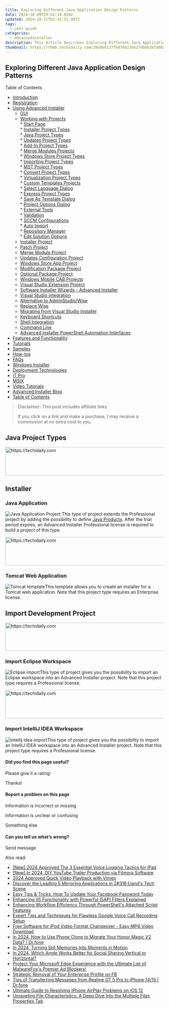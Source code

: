 ```yaml
---
title: Exploring Different Java Application Design Patterns
date: 2024-10-09T19:52:19.650Z
updated: 2024-10-11T03:41:52.407Z
tags:
  - user-guide
categories:
  - advancedinstaller
description: This Article Describes Exploring Different Java Application Design Patterns
thumbnail: https://thmb.techidaily.com/28a9b9137fb476d23de27db8b2b7a6831725824f933c103ee7899d28b7a1a357.jpg
---
```


## Exploring Different Java Application Design Patterns

Table of Contents

* [Introduction](https://tools.techidaily.com/advancedinstaller/products/)
* [Registration](https://tools.techidaily.com/advancedinstaller/products/)
* [Using Advanced Installer](https://tools.techidaily.com/advancedinstaller/products/)  
   * [GUI](https://tools.techidaily.com/advancedinstaller/products/)  
   * [Working with Projects](https://tools.techidaily.com/advancedinstaller/products/)  
         * [Start Page](https://tools.techidaily.com/advancedinstaller/products/)  
                  * [Installer Project Types](https://tools.techidaily.com/advancedinstaller/products/)  
                  * [Java Project Types](https://tools.techidaily.com/advancedinstaller/products/)  
                  * [Updates Project Types](https://tools.techidaily.com/advancedinstaller/products/)  
                  * [Add-In Project Types](https://tools.techidaily.com/advancedinstaller/products/)  
                  * [Merge Modules Projects](https://tools.techidaily.com/advancedinstaller/products/)  
                  * [Windows Store Project Types](https://tools.techidaily.com/advancedinstaller/products/)  
                  * [Importing Project Types](https://tools.techidaily.com/advancedinstaller/products/)  
                  * [MST Project Types](https://tools.techidaily.com/advancedinstaller/products/)  
                  * [Convert Project Types](https://tools.techidaily.com/advancedinstaller/products/)  
                  * [Virtualization Project Types](https://tools.techidaily.com/advancedinstaller/products/)  
                  * [Custom Templates Projects](https://tools.techidaily.com/advancedinstaller/products/)  
                  * [Select Language Dialog](https://tools.techidaily.com/advancedinstaller/products/)  
                  * [Express Project Types](https://tools.techidaily.com/advancedinstaller/products/)  
         * [Save As Template Dialog](https://tools.techidaily.com/advancedinstaller/products/)  
         * [Project Options Dialog](https://tools.techidaily.com/advancedinstaller/products/)  
         * [External Tools](https://tools.techidaily.com/advancedinstaller/products/)  
         * [Validation](https://tools.techidaily.com/advancedinstaller/products/)  
         * [SCCM Configurations](https://tools.techidaily.com/advancedinstaller/products/)  
         * [Auto Import](https://tools.techidaily.com/advancedinstaller/products/)  
         * [Repository Manager](https://tools.techidaily.com/advancedinstaller/products/)  
         * [Edit Solution Options](https://tools.techidaily.com/advancedinstaller/products/)  
   * [Installer Project](https://tools.techidaily.com/advancedinstaller/products/)  
   * [Patch Project](https://tools.techidaily.com/advancedinstaller/products/)  
   * [Merge Module Project](https://tools.techidaily.com/advancedinstaller/products/)  
   * [Updates Configuration Project](https://tools.techidaily.com/advancedinstaller/products/)  
   * [Windows Store App Project](https://tools.techidaily.com/advancedinstaller/products/)  
   * [Modification Package Project](https://tools.techidaily.com/advancedinstaller/products/)  
   * [Optional Package Project](https://tools.techidaily.com/advancedinstaller/products/)  
   * [Windows Mobile CAB Projects](https://tools.techidaily.com/advancedinstaller/products/)  
   * [Visual Studio Extension Project](https://tools.techidaily.com/advancedinstaller/products/)  
   * [Software Installer Wizards - Advanced Installer](https://tools.techidaily.com/advancedinstaller/products/)  
   * [Visual Studio integration](https://tools.techidaily.com/advancedinstaller/products/)  
   * [Alternative to AdminStudio/Wise](https://tools.techidaily.com/advancedinstaller/products/)  
   * [Replace Wise](https://tools.techidaily.com/advancedinstaller/products/)  
   * [Migrating from Visual Studio Installer](https://tools.techidaily.com/advancedinstaller/products/)  
   * [Keyboard Shortcuts](https://tools.techidaily.com/advancedinstaller/products/)  
   * [Shell Integration](https://tools.techidaily.com/advancedinstaller/products/)  
   * [Command Line](https://tools.techidaily.com/advancedinstaller/products/)  
   * [Advanced Installer PowerShell Automation Interfaces](https://tools.techidaily.com/advancedinstaller/products/)
* [Features and Functionality](https://tools.techidaily.com/advancedinstaller/products/)
* [Tutorials](https://tools.techidaily.com/advancedinstaller/products/)
* [Samples](https://tools.techidaily.com/advancedinstaller/products/)
* [How-tos](https://tools.techidaily.com/advancedinstaller/products/)
* [FAQs](https://tools.techidaily.com/advancedinstaller/products/)
* [Windows Installer](https://tools.techidaily.com/advancedinstaller/products/)
* [Deployment Technologies](https://tools.techidaily.com/advancedinstaller/products/)
* [IT Pro](https://tools.techidaily.com/advancedinstaller/products/)
* [MSIX](https://tools.techidaily.com/advancedinstaller/products/)
* [Video Tutorials](https://tools.techidaily.com/advancedinstaller/products/)
* [Advanced Installer Blog](https://tools.techidaily.com/advancedinstaller/products/)
* [Table of Contents](https://tools.techidaily.com/advancedinstaller/products/)

>  Disclaimer: This post includes affiliate links
>
>  If you click on a link and make a purchase, I may receive a commission at no extra cost to you.
>

## Java Project Types

<!-- affiliate ads begin -->
<a href="https://ephamedtechinc.pxf.io/c/5597632/2136617/26400" target="_top" id="2136617">
  <img src="//a.impactradius-go.com/display-ad/26400-2136617" border="0" alt="https://techidaily.com" width="728" height="90"/>
</a>
<img height="0" width="0" src="https://ephamedtechinc.pxf.io/i/5597632/2136617/26400" style="position:absolute;visibility:hidden;" border="0" />
<!-- affiliate ads end -->

## Installer

### Java Application

![Java Application Project](https://cdn.advancedinstaller.com/img/project/java-application.png "Java Application Project") This type of project extends the Professional project by adding the possibility to define [Java Products](https://tools.techidaily.com/advancedinstaller/products/). After the trial period expires, an Advanced Installer Professional license is required to build a project of this type.

<!-- affiliate ads begin -->
<a href="https://electronicx.pxf.io/c/5597632/1166360/14483" target="_top" id="1166360">
  <img src="//a.impactradius-go.com/display-ad/14483-1166360" border="0" alt="https://techidaily.com" width="728" height="90"/>
</a>
<img height="0" width="0" src="https://electronicx.pxf.io/i/5597632/1166360/14483" style="position:absolute;visibility:hidden;" border="0" />
<!-- affiliate ads end -->

### Tomcat Web Application

![Tomcat template](https://cdn.advancedinstaller.com/img/project/tomcat-template.png "Tomcat template")This template allows you to create an installer for a Tomcat web application. Note that this project type requires an Enterprise license.

## Import Development Project

<!-- affiliate ads begin -->
<a href="https://appsumo.8odi.net/c/5597632/2068417/7443" target="_top" id="2068417">
  <img src="//a.impactradius-go.com/display-ad/7443-2068417" border="0" alt="https://techidaily.com" width="728" height="90"/>
</a>
<img height="0" width="0" src="https://appsumo.8odi.net/i/5597632/2068417/7443" style="position:absolute;visibility:hidden;" border="0" />
<!-- affiliate ads end -->

### Import Eclipse Workspace

![Eclipse import](https://cdn.advancedinstaller.com/img/project/eclipse-import.png "Eclipse import")This type of project gives you the possibility to import an Eclipse workspace into an Advanced Installer project. Note that this project type requires a Professional license.

<!-- affiliate ads begin -->
<a href="https://aligracehair.sjv.io/c/5597632/2012434/19272" target="_top" id="2012434">
  <img src="//a.impactradius-go.com/display-ad/19272-2012434" border="0" alt="https://techidaily.com" width="728" height="90"/>
</a>
<img height="0" width="0" src="https://aligracehair.sjv.io/i/5597632/2012434/19272" style="position:absolute;visibility:hidden;" border="0" />
<!-- affiliate ads end -->

### Import IntelliJ IDEA Workspace

![Intellij idea import](https://cdn.advancedinstaller.com/img/project/IntelliJ-IDEA-import.png "Intellij idea import")This type of project gives you the possibility to import an IntelliJ IDEA workspace into an Advanced Installer project. Note that this project type requires a Professional license.

#### Did you find this page useful?

Please give it a rating:

 Thanks!

#### Report a problem on this page

Information is incorrect or missing

Information is unclear or confusing

Something else

#### Can you tell us what’s wrong?

Send message

<ins class="adsbygoogle"
     style="display:block"
     data-ad-format="autorelaxed"
     data-ad-client="ca-pub-7571918770474297"
     data-ad-slot="1223367746"></ins>

<ins class="adsbygoogle"
     style="display:block"
     data-ad-client="ca-pub-7571918770474297"
     data-ad-slot="8358498916"
     data-ad-format="auto"
     data-full-width-responsive="true"></ins>

<span class="atpl-alsoreadstyle">Also read:</span>
<div><ul>
<li><a href="https://screen-sharing-recording.techidaily.com/new-2024-approved-the-3-essential-voice-logging-tactics-for-ipad/"><u>[New] 2024 Approved The 3 Essential Voice Logging Tactics for iPad</u></a></li>
<li><a href="https://youtube-docs.techidaily.com/n-2024-diy-youtube-trailer-production-via-filmora-software/"><u>[New] In 2024, DIY YouTube Trailer Production via Filmora Software</u></a></li>
<li><a href="https://vimeo-videos.techidaily.com/2024-approved-quick-video-playback-with-vimeo/"><u>2024 Approved Quick Video Playback with Vimeo</u></a></li>
<li><a href="https://fox-shield.techidaily.com/discover-the-leading-5-mirroring-applications-in-2316llands-tech-scene/"><u>Discover the Leading 5 Mirroring Applications in 2#316;Lland's Tech Scene</u></a></li>
<li><a href="https://tech-recovery.techidaily.com/easy-tips-and-tricks-how-to-update-your-facebook-password-today/"><u>Easy Tips & Tricks: How To Update Your Facebook Password Today</u></a></li>
<li><a href="https://fox-shield.techidaily.com/enhancing-iis-functionality-with-powerful-isapi-filters-explained/"><u>Enhancing IIS Functionality with Powerful ISAPI Filters Explained</u></a></li>
<li><a href="https://fox-shield.techidaily.com/enhancing-workflow-efficiency-through-powershells-attached-script-features/"><u>Enhancing Workflow Efficiency Through PowerShell's Attached Script Features</u></a></li>
<li><a href="https://fox-shield.techidaily.com/expert-tips-and-techniques-for-flawless-google-voice-call-recording-setup/"><u>Expert Tips and Techniques for Flawless Google Voice Call Recording Setup</u></a></li>
<li><a href="https://fox-shield.techidaily.com/free-software-for-ipod-video-format-changeover-easy-mp4-video-download/"><u>Free Software for iPod Video Format Changeover - Easy MP4 Video Download</u></a></li>
<li><a href="https://android-transfer.techidaily.com/in-2024-how-to-use-phone-clone-to-migrate-your-honor-magic-v2-data-drfone-by-drfone-transfer-from-android-transfer-from-android/"><u>In 2024, How to Use Phone Clone to Migrate Your Honor Magic V2 Data? | Dr.fone</u></a></li>
<li><a href="https://vp-tips.techidaily.com/in-2024-turning-still-memories-into-moments-in-motion/"><u>In 2024, Turning Still Memories Into Moments in Motion</u></a></li>
<li><a href="https://facebook-video-content.techidaily.com/in-2024-which-angle-works-better-for-social-sharing-vertical-or-horizontal/"><u>In 2024, Which Angle Works Better for Social Sharing Vertical or Horizontal?</u></a></li>
<li><a href="https://fox-shield.techidaily.com/protect-your-microsoft-edge-experience-with-the-ultimate-list-of-malwarefoxs-premier-ad-blockers/"><u>Protect Your Microsoft Edge Experience with the Ultimate List of MalwareFox's Premier Ad Blockers!</u></a></li>
<li><a href="https://facebook.techidaily.com/strategic-removal-of-your-enterprise-profile-on-fb/"><u>Strategic Removal of Your Enterprise Profile on FB</u></a></li>
<li><a href="https://android-transfer.techidaily.com/tips-of-transferring-messages-from-realme-gt-5-pro-to-iphone-1415-drfone-by-drfone-transfer-from-android-transfer-from-android/"><u>Tips of Transferring Messages from Realme GT 5 Pro to iPhone 14/15 | Dr.fone</u></a></li>
<li><a href="https://fox-shield.techidaily.com/ultimate-guide-to-resolving-iphone-airplay-problems-on-ios-12/"><u>Ultimate Guide to Resolving iPhone AirPlay Problems on iOS 12</u></a></li>
<li><a href="https://fox-shield.techidaily.com/unraveling-file-characteristics-a-deep-dive-into-the-multiple-files-properties-tab/"><u>Unraveling File Characteristics: A Deep Dive Into the Multiple Files Properties Tab</u></a></li>
</ul></div>

